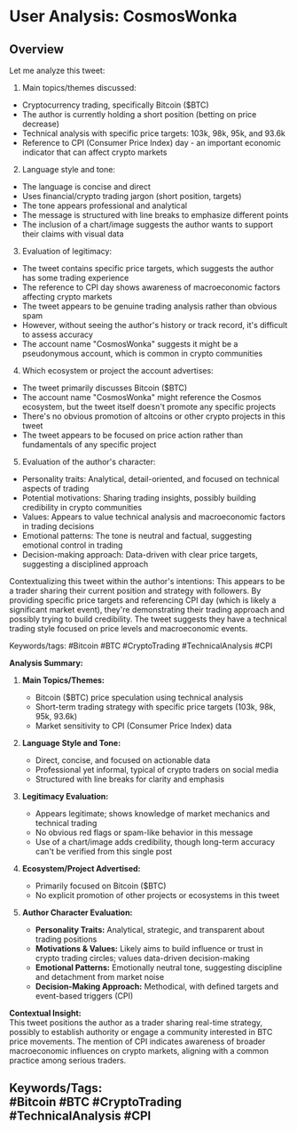 # User Analysis: CosmosWonka

## Overview

<think>
Let me analyze this tweet:

1. Main topics/themes discussed:
- Cryptocurrency trading, specifically Bitcoin ($BTC)
- The author is currently holding a short position (betting on price decrease)
- Technical analysis with specific price targets: 103k, 98k, 95k, and 93.6k
- Reference to CPI (Consumer Price Index) day - an important economic indicator that can affect crypto markets

2. Language style and tone:
- The language is concise and direct
- Uses financial/crypto trading jargon (short position, targets)
- The tone appears professional and analytical
- The message is structured with line breaks to emphasize different points
- The inclusion of a chart/image suggests the author wants to support their claims with visual data

3. Evaluation of legitimacy:
- The tweet contains specific price targets, which suggests the author has some trading experience
- The reference to CPI day shows awareness of macroeconomic factors affecting crypto markets
- The tweet appears to be genuine trading analysis rather than obvious spam
- However, without seeing the author's history or track record, it's difficult to assess accuracy
- The account name "CosmosWonka" suggests it might be a pseudonymous account, which is common in crypto communities

4. Which ecosystem or project the account advertises:
- The tweet primarily discusses Bitcoin ($BTC)
- The account name "CosmosWonka" might reference the Cosmos ecosystem, but the tweet itself doesn't promote any specific projects
- There's no obvious promotion of altcoins or other crypto projects in this tweet
- The tweet appears to be focused on price action rather than fundamentals of any specific project

5. Evaluation of the author's character:
- Personality traits: Analytical, detail-oriented, and focused on technical aspects of trading
- Potential motivations: Sharing trading insights, possibly building credibility in crypto communities
- Values: Appears to value technical analysis and macroeconomic factors in trading decisions
- Emotional patterns: The tone is neutral and factual, suggesting emotional control in trading
- Decision-making approach: Data-driven with clear price targets, suggesting a disciplined approach

Contextualizing this tweet within the author's intentions:
This appears to be a trader sharing their current position and strategy with followers. By providing specific price targets and referencing CPI day (which is likely a significant market event), they're demonstrating their trading approach and possibly trying to build credibility. The tweet suggests they have a technical trading style focused on price levels and macroeconomic events.

Keywords/tags:
#Bitcoin #BTC #CryptoTrading #TechnicalAnalysis #CPI
</think>

**Analysis Summary:**

1. **Main Topics/Themes:**  
   - Bitcoin ($BTC) price speculation using technical analysis  
   - Short-term trading strategy with specific price targets (103k, 98k, 95k, 93.6k)  
   - Market sensitivity to CPI (Consumer Price Index) data  

2. **Language Style and Tone:**  
   - Direct, concise, and focused on actionable data  
   - Professional yet informal, typical of crypto traders on social media  
   - Structured with line breaks for clarity and emphasis  

3. **Legitimacy Evaluation:**  
   - Appears legitimate; shows knowledge of market mechanics and technical trading  
   - No obvious red flags or spam-like behavior in this message  
   - Use of a chart/image adds credibility, though long-term accuracy can't be verified from this single post  

4. **Ecosystem/Project Advertised:**  
   - Primarily focused on Bitcoin ($BTC)  
   - No explicit promotion of other projects or ecosystems in this tweet  

5. **Author Character Evaluation:**  
   - **Personality Traits:** Analytical, strategic, and transparent about trading positions  
   - **Motivations & Values:** Likely aims to build influence or trust in crypto trading circles; values data-driven decision-making  
   - **Emotional Patterns:** Emotionally neutral tone, suggesting discipline and detachment from market noise  
   - **Decision-Making Approach:** Methodical, with defined targets and event-based triggers (CPI)  

**Contextual Insight:**  
This tweet positions the author as a trader sharing real-time strategy, possibly to establish authority or engage a community interested in BTC price movements. The mention of CPI indicates awareness of broader macroeconomic influences on crypto markets, aligning with a common practice among serious traders.

**Keywords/Tags:**  
#Bitcoin #BTC #CryptoTrading #TechnicalAnalysis #CPI
---
